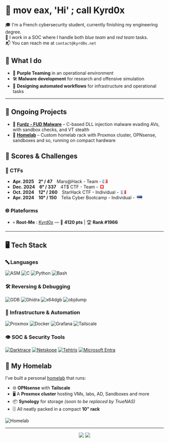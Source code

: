# 🔧 mov eax, 'Hi' ; call Kyrd0x

🎓 I'm a French cybersecurity student, currently finishing my engineering degree.  
💼 I work in a SOC where I handle both *blue team* and *red team* tasks.  
📬 You can reach me at `contact@kyrd0x.net`

## 🧠 What I do

- 🔐 **Purple Teaming** in an operational environment  
- 🛠️ **Malware development** for research and offensive simulation  
- 🧱 **Designing automated workflows** for infrastructure and operational tasks

---

## 🚧 Ongoing Projects

- 🐛 [**Furdz - FUD Malware**](https://github.com/Kyrd0x/furdz) – C-based DLL injection malware evading AVs, with sandbox checks, and VT stealth
- 🧱 [**Homelab**](https://github.com/Kyrd0x/mini-rack) – Custom homelab rack with Proxmox cluster, OPNsense, sandboxes and so, running on compact hardware

## 🎯 Scores & Challenges

### 🏁 CTFs
- **Apr. 2025** **2ᵉ / 47** Mars@Hack - Team - ![FR](images/fr.png)  
- **Dec. 2024** **6ᵉ / 337** 4T$ CTF - Team - ![CH](images/ch.png)  
- **Oct. 2024** **12ᵉ / 260** StarHack CTF - Individual - ![FR](images/fr.png)  
- **Apr. 2024** **10ᵉ / 150** Telia Cyber Bootcamp - Individual - ![EE](images/ee.png)

### 🌐 Plateforms

- 💀 **Root-Me** : [Kyrd0x](https://www.root-me.org/Kyrd0x) — 🧠 **4120 pts** | 🏆 **Rank #1966**

---

## 🖥️ Tech Stack

### 🔤 Languages

![ASM](https://img.shields.io/badge/asm-%236E4C13.svg?style=for-the-badge&logoColor=white)
![C](https://img.shields.io/badge/c-%2300599C.svg?style=for-the-badge&logo=c&logoColor=white)
![Python](https://img.shields.io/badge/python-3670A0?style=for-the-badge&logo=python&logoColor=ffdd54)
![Bash](https://img.shields.io/badge/bash-%23121011.svg?style=for-the-badge&logo=gnubash&logoColor=white)
<!-- ![Rust](https://img.shields.io/badge/rust-%23DEA584.svg?style=for-the-badge&logo=rust&logoColor=white) not yet -->

### 🛠️ Reversing & Debugging

![GDB](https://img.shields.io/badge/gdb-%23E34F26.svg?style=for-the-badge&logoColor=white)
![Ghidra](https://img.shields.io/badge/ghidra-%23B8860B.svg?style=for-the-badge&logoColor=white)
![x64dgb](https://img.shields.io/badge/x64dgb-%23000000.svg?style=for-the-badge&logoColor=white)
![objdump](https://img.shields.io/badge/objdump-%234682B4.svg?style=for-the-badge&logoColor=white)

### 🧱 Infrastructure & Automation

![Proxmox](https://img.shields.io/badge/proxmox-%23E57000.svg?style=for-the-badge&logo=proxmox&logoColor=white)
![Docker](https://img.shields.io/badge/docker-%230db7ed.svg?style=for-the-badge&logo=docker&logoColor=white)
![Grafana](https://img.shields.io/badge/grafana-%23F46800.svg?style=for-the-badge&logo=grafana&logoColor=white)
![Tailscale](https://img.shields.io/badge/tailscale-%2354514d.svg?style=for-the-badge&logo=Tailscale&logoColor=white)

### 👁️ SOC & Security Tools

[![Darktrace](https://img.shields.io/badge/darktrace-%23EA5B1D.svg?style=for-the-badge&logo=darktrace&logoColor=white)](https://www.darktrace.com/)
[![Netskope](https://img.shields.io/badge/netskope-%2353565a.svg?style=for-the-badge&logo=netskope&logoColor=white)](https://www.netskope.com/)
[![Tehtris](https://img.shields.io/badge/tehtris-%230f2964.svg?style=for-the-badge&logoColor=white)](https://www.tehtris.com/)
[![Microsoft Entra](https://img.shields.io/badge/microsoft%20entra-%2375e7fc.svg?style=for-the-badge&logo=microsoft&logoColor=white)](https://www.microsoft.com/fr-fr/security/business/microsoft-entra)

## 🧪 My Homelab

I've built a personal [homelab](https://github.com/Kyrd0x/mini-rack) that runs:

- 🌐 **OPNsense** with **Tailscale**
- 🖥️ A **Proxmox cluster** hosting VMs, labs, AD, Sandboxes and more
- 📦 **Synology** for storage *(soon to be replaced by TrueNAS)*
- 🗄️ All neatly packed in a compact **10” rack**

![Homelab](images/mini-rack.png)

---

<p align="center">
  <img src="https://github-readme-stats.vercel.app/api?username=Kyrd0x&theme=shadow_blue&hide_border=true&include_all_commits=true&count_private=true" width="70%" />
  <img src="https://nirzak-streak-stats.vercel.app/?user=Kyrd0x&theme=shadow_blue&hide_border=true" width="70%" />
</p>
